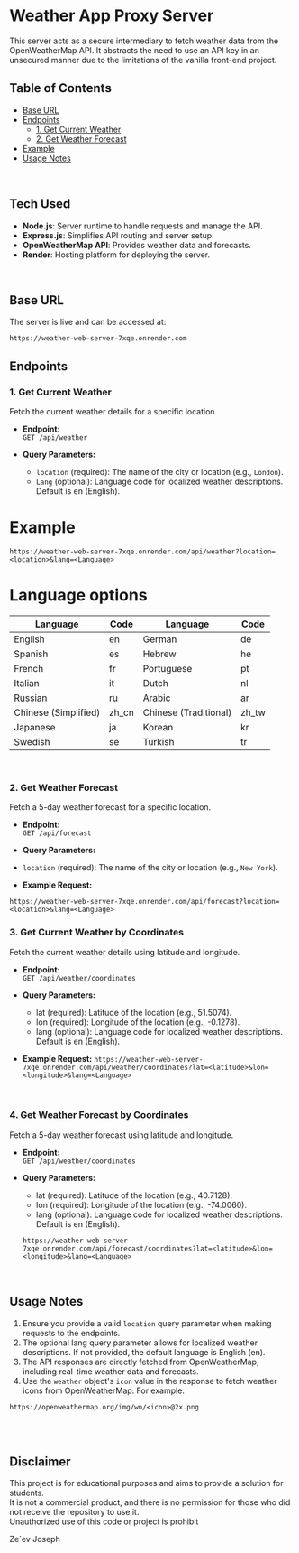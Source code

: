 # Weather App Proxy Server

This server acts as a secure intermediary to fetch weather data from the OpenWeatherMap API.
It abstracts the need to use an API key in an unsecured manner due to the limitations of the vanilla front-end project.

## Table of Contents

- [Base URL](#base-url)
- [Endpoints](#endpoints)
  - [1. Get Current Weather](#1-get-current-weather)
  - [2. Get Weather Forecast](#2-get-weather-forecast)
- [Example](#example)
- [Usage Notes](#usage-notes)
<br>

## Tech Used

- **Node.js**: Server runtime to handle requests and manage the API.
- **Express.js**: Simplifies API routing and server setup.
- **OpenWeatherMap API**: Provides weather data and forecasts.
- **Render**: Hosting platform for deploying the server.
<br>

## Base URL

The server is live and can be accessed at:

`https://weather-web-server-7xqe.onrender.com`
<br>

## Endpoints

### 1. Get Current Weather

Fetch the current weather details for a specific location.

- **Endpoint:**  
  `GET /api/weather`

- **Query Parameters:**

  - `location` (required): The name of the city or location (e.g., `London`).
  - `Lang` (optional): Language code for localized weather descriptions. Default is en (English).

# Example

`https://weather-web-server-7xqe.onrender.com/api/weather?location=<location>&lang=<Language>`
<br>

# Language options

| Language             | Code  | Language              | Code  |
| -------------------- | ----- | --------------------- | ----- |
| English              | en    | German                | de    |
| Spanish              | es    | Hebrew                | he    |
| French               | fr    | Portuguese            | pt    |
| Italian              | it    | Dutch                 | nl    |
| Russian              | ru    | Arabic                | ar    |
| Chinese (Simplified) | zh_cn | Chinese (Traditional) | zh_tw |
| Japanese             | ja    | Korean                | kr    |
| Swedish              | se    | Turkish               | tr    |
<br>

### 2. Get Weather Forecast

Fetch a 5-day weather forecast for a specific location.

- **Endpoint:**  
  `GET /api/forecast`

- **Query Parameters:**
- `location` (required): The name of the city or location (e.g., `New York`).

- **Example Request:**

`https://weather-web-server-7xqe.onrender.com/api/forecast?location=<location>&lang=<Language>`
<br>

### 3. Get Current Weather by Coordinates

   Fetch the current weather details using latitude and longitude.

- **Endpoint:**  
  `GET /api/weather/coordinates`

- **Query Parameters:**

  - lat (required): Latitude of the location (e.g., 51.5074).
  - lon (required): Longitude of the location (e.g., -0.1278).
  - lang (optional): Language code for localized weather descriptions. Default is en (English).

- **Example Request:**
  `https://weather-web-server-7xqe.onrender.com/api/weather/coordinates?lat=<latitude>&lon=<longitude>&lang=<Language>`
<br>

### 4. Get Weather Forecast by Coordinates

Fetch a 5-day weather forecast using latitude and longitude.

- **Endpoint:**  
  `GET /api/weather/coordinates`

- **Query Parameters:**

  - lat (required): Latitude of the location (e.g., 40.7128).
  - lon (required): Longitude of the location (e.g., -74.0060).
  - lang (optional): Language code for localized weather descriptions. Default is en (English).

  `https://weather-web-server-7xqe.onrender.com/api/forecast/coordinates?lat=<latitude>&lon=<longitude>&lang=<Language>`
<br>

## Usage Notes

1. Ensure you provide a valid `location` query parameter when making requests to the endpoints.
2. The optional lang query parameter allows for localized weather descriptions. If not provided,
   the default language is English (en).
3. The API responses are directly fetched from OpenWeatherMap, including real-time weather data and forecasts.
4. Use the `weather` object's `icon` value in the response to fetch weather icons from OpenWeatherMap. For example:

`https://openweathermap.org/img/wn/<icon>@2x.png`

<br>
<br>

## Disclaimer

This project is for educational purposes and aims to provide a solution for students.  
It is not a commercial product, and there is no permission for those who did not receive the repository to use it.  
Unauthorized use of this code or project is prohibit

Ze`ev Joseph
